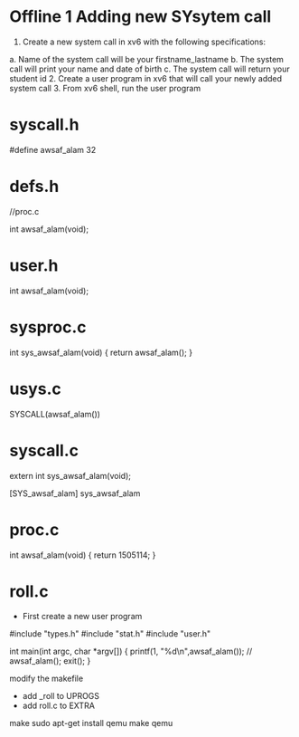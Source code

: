# Offline 1 Adding new SYsytem call

1. Create a new system call in xv6 with the following specifications:

  a. Name of the system call will be your firstname_lastname
  b. The system call will print your name and date of birth
  c. The system call will return your student id
2. Create a user program in xv6 that will call your newly added system call
3. From xv6 shell, run the user program

# syscall.h
 #define awsaf_alam 32

# defs.h

//proc.c

int awsaf_alam(void);

# user.h
int awsaf_alam(void);

# sysproc.c

int
sys_awsaf_alam(void)
{
  return awsaf_alam();
}

# usys.c

SYSCALL(awsaf_alam())

# syscall.c

extern int sys_awsaf_alam(void);

[SYS_awsaf_alam] sys_awsaf_alam

# proc.c

int
awsaf_alam(void)
{
  return 1505114;
}

# roll.c

- First create a new user program

#include "types.h"
#include "stat.h"
#include "user.h"

int
main(int argc, char *argv[])
{
    printf(1, "%d\n",awsaf_alam());
    // awsaf_alam();
    exit();
}

modify the makefile

- add _roll to UPROGS
- add roll.c to EXTRA
  
make
sudo apt-get install qemu
make qemu